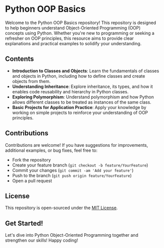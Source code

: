 # Python OOP Basics

Welcome to the Python OOP Basics repository! This repository is designed to help beginners understand Object-Oriented Programming (OOP) concepts using Python. Whether you're new to programming or seeking a refresher on OOP principles, this resource aims to provide clear explanations and practical examples to solidify your understanding.

## Contents

- **Introduction to Classes and Objects**: Learn the fundamentals of classes and objects in Python, including how to define classes and create objects from them.
- **Understanding Inheritance**: Explore inheritance, its types, and how it enables code reusability and hierarchy in Python classes.
- **Exploring Polymorphism**: Understand polymorphism and how Python allows different classes to be treated as instances of the same class.
- **Basic Projects for Application Practice**: Apply your knowledge by working on simple projects to reinforce your understanding of OOP principles.

## Contributions

Contributions are welcome! If you have suggestions for improvements, additional examples, or bug fixes, feel free to:
- Fork the repository
- Create your feature branch (`git checkout -b feature/YourFeature`)
- Commit your changes (`git commit -am 'Add your feature'`)
- Push to the branch (`git push origin feature/YourFeature`)
- Open a pull request

## License

This repository is open-sourced under the [MIT License](LICENSE).

## Get Started!

Let's dive into Python Object-Oriented Programming together and strengthen our skills! Happy coding!
